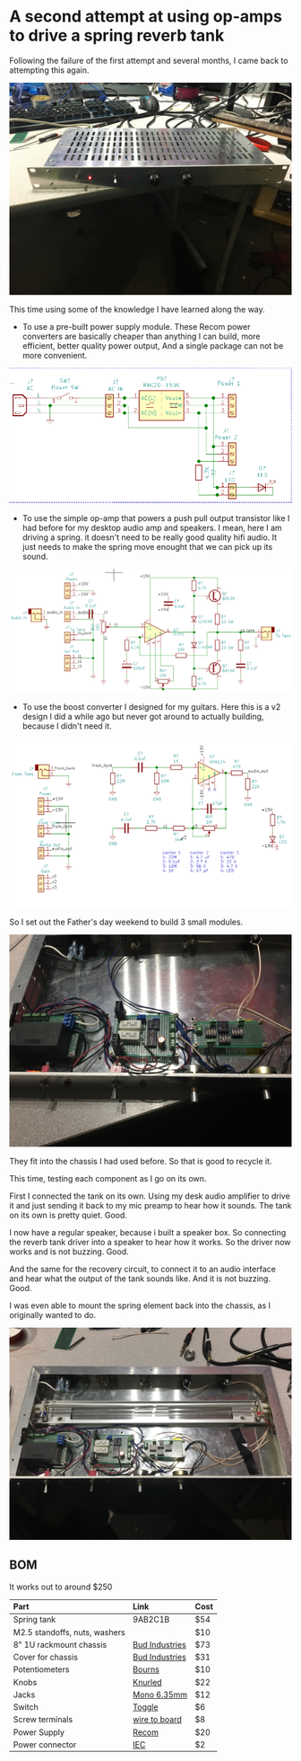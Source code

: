 # A second attempt at using op-amps to drive a spring reverb tank

Following the failure of the first attempt and several months, I came back to attempting this again.

![19](./pictures/19.jpg)

This time using some of the knowledge I have learned along the way.

* To use a pre-built power supply module. These Recom power converters are basically cheaper than anything I can build, more efficient, better quality power output, And a single package can not be more convenient.

![1](./pictures/1.png)

* To use the simple op-amp that powers a push pull output transistor like I had before for my desktop audio amp and speakers. I mean, here I am driving a spring. it doesn't need to be really good quality hifi audio. It just needs to make the spring move enought that we can pick up its sound.

![2](./pictures/5.png)

* To use the boost converter I designed for my guitars. Here this is a v2 design I did a while ago but never got around to actually building, because I didn't need it.

![10](./pictures/10.png)

So I set out the Father's day weekend to build 3 small modules.

![17](./pictures/17.jpg)

They fit into the chassis I had used before. So that is good to recycle it.

This time, testing each component as I go on its own.

First I connected the tank on its own. Using my desk audio amplifier to drive it and just sending it back to my mic preamp to hear how it sounds.  The tank on its own is pretty quiet. Good.

I now have a regular speaker, because i built a speaker box. So connecting the reverb tank driver into a speaker to hear how it works. So the driver now works and is not buzzing. Good.  

And the same for the recovery circuit, to connect it to an audio interface and hear what the output of the tank sounds like. And it is not buzzing. Good.

I was even able to mount the spring element back into the chassis, as I originally wanted to do.

![18](./pictures/18.jpg)

## BOM

It works out to around $250

| Part | Link |Cost |
|:--|:--|:--|
| Spring tank | 9AB2C1B | $54 |
| M2.5 standoffs, nuts, washers || $10 |
| 8" 1U rackmount chassis | [Bud Industries](https://www.digikey.ca/product-detail/en/bud-industries/CH-14401/377-1206-ND/428956) | $73 |
| Cover for chassis | [Bud Industries ](https://www.digikey.ca/product-detail/en/bud-industries/C-14431/377-1418-ND/439143) | $31 |
| Potentiometers | [Bourns](https://www.digikey.ca/product-detail/en/bourns-inc/PDA241-SRT02-103A2/PDA241-SRT02-103A2-ND/3781556) | $10 |
| Knobs | [Knurled](https://www.digikey.ca/product-detail/en/kilo-international/OEDL-75-2-5/226-1102-ND/710712) | $22 |
| Jacks | [Mono 6.35mm](https://www.digikey.ca/product-detail/en/switchcraft-inc/L112AX/SC2816-ND/1288931) | $12 |
| Switch | [Toggle](https://www.digikey.ca/product-detail/en/nkk-switches/M2011ES1W01/360-3239-ND/1049310) | $6 |
| Screw terminals | [wire to board](https://www.digikey.ca/product-detail/en/on-shore-technology-inc/OSTVN02A150/ED10561-ND/1588862) | $8 |
| Power Supply | [Recom](https://www.digikey.ca/product-detail/en/recom-power/RAC20-15DK-277/945-RAC20-15DK-277-ND/13890589) | $20 |
| Power connector | [IEC](https://www.digikey.ca/product-detail/en/qualtek/703W-00-02/Q210-ND/245551) | $2 |
